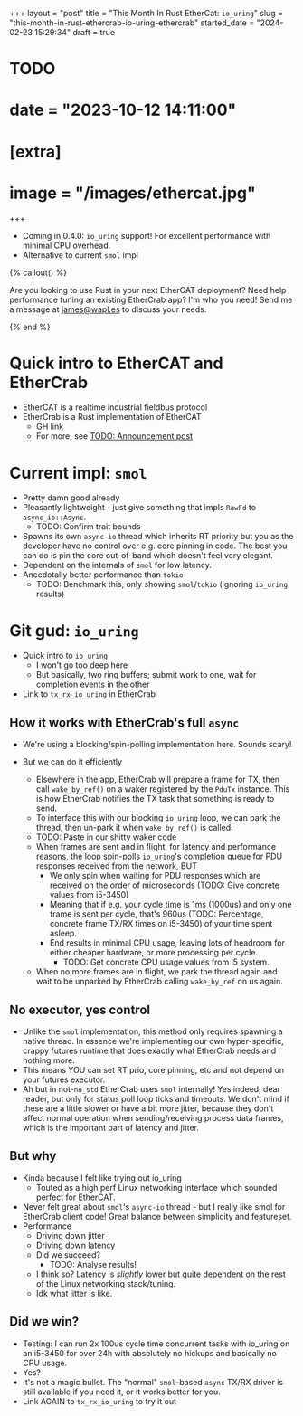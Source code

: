 +++
layout = "post"
title = "This Month In Rust EtherCat: `io_uring`"
slug = "this-month-in-rust-ethercrab-io-uring-ethercrab"
started_date = "2024-02-23 15:29:34"
draft = true
# TODO
# date = "2023-10-12 14:11:00"

# [extra]
# image = "/images/ethercat.jpg"
+++

- Coming in 0.4.0: `io_uring` support! For excellent performance with minimal CPU overhead.
- Alternative to current `smol` impl

<!-- more -->

{% callout() %}

Are you looking to use Rust in your next EtherCAT deployment? Need help performance tuning an
existing EtherCrab app? I'm who you need! Send me a message at [james@wapl.es](mailto:james@wapl.es)
to discuss your needs.

{% end %}

# Quick intro to EtherCAT and EtherCrab

- EtherCAT is a realtime industrial fieldbus protocol
- EtherCrab is a Rust implementation of EtherCAT
  - GH link
  - For more, see [TODO: Announcement post]()

# Current impl: `smol`

- Pretty damn good already
- Pleasantly lightweight - just give something that impls `RawFd` to `async_io::Async`.
  - TODO: Confirm trait bounds
- Spawns its own `async-io` thread which inherits RT priority but you as the developer have no
  control over e.g. core pinning in code. The best you can do is pin the core out-of-band which
  doesn't feel very elegant.
- Dependent on the internals of `smol` for low latency.
- Anecdotally better performance than `tokio`
  - TODO: Benchmark this, only showing `smol`/`tokio` (ignoring `io_uring` results)

# Git gud: `io_uring`

- Quick intro to `io_uring`
  - I won't go too deep here
  - But basically, two ring buffers; submit work to one, wait for completion events in the other
- Link to `tx_rx_io_uring` in EtherCrab

## How it works with EtherCrab's full `async`

- We're using a blocking/spin-polling implementation here. Sounds scary!
- But we can do it efficiently

  - Elsewhere in the app, EtherCrab will prepare a frame for TX, then call `wake_by_ref()` on a
    waker registered by the `PduTx` instance. This is how EtherCrab notifies the TX task that
    something is ready to send.
  - To interface this with our blocking `io_uring` loop, we can park the thread, then un-park it
    when `wake_by_ref()` is called.
  - TODO: Paste in our shitty waker code
  - When frames are sent and in flight, for latency and performance reasons, the loop spin-polls
    `io_uring`'s completion queue for PDU responses received from the network, BUT
    - We only spin when waiting for PDU responses which are received on the order of microseconds
      (TODO: Give concrete values from i5-3450)
    - Meaning that if e.g. your cycle time is 1ms (1000us) and only one frame is sent per cycle,
      that's 960us (TODO: Percentage, concrete frame TX/RX times on i5-3450) of your time spent
      asleep.
    - End results in minimal CPU usage, leaving lots of headroom for either cheaper hardware, or
      more processing per cycle.
      - TODO: Get concrete CPU usage values from i5 system.
  - When no more frames are in flight, we park the thread again and wait to be unparked by EtherCrab
    calling `wake_by_ref` on us again.

## No executor, yes control

- Unlike the `smol` implementation, this method only requires spawning a native thread. In essence
  we're implementing our own hyper-specific, crappy futures runtime that does exactly what EtherCrab
  needs and nothing more.
- This means YOU can set RT prio, core pinning, etc and not depend on your futures executor.
- Ah but in not-`no_std` EtherCrab uses `smol` internally! Yes indeed, dear reader, but only for
  status poll loop ticks and timeouts. We don't mind if these are a little slower or have a bit more
  jitter, because they don't affect normal operation when sending/receiving process data frames,
  which is the important part of latency and jitter.

## But why

- Kinda because I felt like trying out io_uring
  - Touted as a high perf Linux networking interface which sounded perfect for EtherCAT.
- Never felt great about `smol`'s `async-io` thread - but I really like smol for EtherCrab client
  code! Great balance between simplicity and featureset.
- Performance
  - Driving down jitter
  - Driving down latency
  - Did we succeed?
    - TODO: Analyse results!
  - I think so? Latency is _slightly_ lower but quite dependent on the rest of the Linux networking
    stack/tuning.
  - Idk what jitter is like.

## Did we win?

- Testing: I can run 2x 100us cycle time concurrent tasks with io_uring on an i5-3450 for over 24h
  with absolutely no hickups and basically no CPU usage.
- Yes?
- It's not a magic bullet. The "normal" `smol`-based `async` TX/RX driver is still available if you
  need it, or it works better for you.
- Link AGAIN to `tx_rx_io_uring` to try it out
